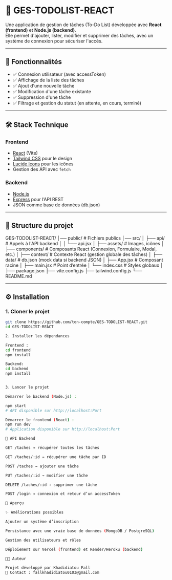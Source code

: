 # 📌 GES-TODOLIST-REACT

Une application de gestion de tâches (To-Do List) développée avec **React (frontend)** et **Node.js (backend)**.  
Elle permet d'ajouter, lister, modifier et supprimer des tâches, avec un système de connexion pour sécuriser l'accès.

---

## 🚀 Fonctionnalités

- ✅ Connexion utilisateur (avec accessToken)
- ✅ Affichage de la liste des tâches
- ✅ Ajout d'une nouvelle tâche
- ✅ Modification d'une tâche existante
- ✅ Suppression d'une tâche
- ✅ Filtrage et gestion du statut (en attente, en cours, terminé)

---

## 🛠️ Stack Technique

### Frontend
- [React](https://react.dev/) (Vite)
- [Tailwind CSS](https://tailwindcss.com/) pour le design
- [Lucide Icons](https://lucide.dev/) pour les icônes
- Gestion des API avec `fetch`

### Backend
- [Node.js](https://nodejs.org/)
- [Express](https://expressjs.com/) pour l’API REST
- JSON comme base de données (db.json)

---

## 📂 Structure du projet

GES-TODOLIST-REACT/
│── public/ # Fichiers publics
│── src/
│ ├── api/ # Appels à l'API backend
│ │ └── api.jsx
│ ├── assets/ # Images, icônes
│ ├── components/ # Composants React (Connexion, Formulaire, Modal, etc.)
│ ├── context/ # Contexte React (gestion globale des tâches)
│ ├── data/ # db.json (mock data si backend JSON)
│ ├── App.jsx # Composant racine
│ ├── main.jsx # Point d’entrée
│ └── index.css # Styles globaux
│
├── package.json
├── vite.config.js
├── tailwind.config.js
└── README.md


---

## ⚙️ Installation

### 1. Cloner le projet
```bash
git clone https://github.com/ton-compte/GES-TODOLIST-REACT.git
cd GES-TODOLIST-REACT

2. Installer les dépendances

Frontend :
cd frontend
npm install

Backend:
cd backend
npm install


3. Lancer le projet

Démarrer le backend (Node.js) :

npm start
# API disponible sur http://localhost:Port

Démarrer le frontend (React) :
npm run dev
# Application disponible sur http://localhost:Port

🔗 API Backend

GET /taches → récupérer toutes les tâches

GET /taches/:id → récupérer une tâche par ID

POST /taches → ajouter une tâche

PUT /taches/:id → modifier une tâche

DELETE /taches/:id → supprimer une tâche

POST /login → connexion et retour d’un accessToken

📸 Aperçu

✨ Améliorations possibles

Ajouter un système d’inscription

Persistance avec une vraie base de données (MongoDB / PostgreSQL)

Gestion des utilisateurs et rôles

Déploiement sur Vercel (frontend) et Render/Heroku (backend)

👩‍💻 Auteur

Projet développé par Khadidiatou Fall
📧 Contact : fallkhadidiatou0103@gmail.com

